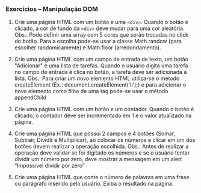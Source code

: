 ### Exercícios – Manipulação DOM

1.	Crie uma página HTML com um botão e uma ``` <div> ```. Quando o botão é clicado, a cor de fundo da ``` <div> ``` deve mudar para uma cor aleatória.
Obs.: Pode definir uma array com 5 cores que serão trocadas no click do botão. Para a escolha pode-se usar a classe Math.randow (para escolher randomicamente) e Math.floor (arredondamento).

2.	Crie uma página HTML com um campo de entrada de texto, um botão "Adicionar" e uma lista de tarefas. Quando o usuário digita uma tarefa no campo de entrada e clica no botão, a tarefa deve ser adicionada à lista.
Obs.: Para criar um novo elemento HTML utiliza-se o método createElement (Ex.: document.createElement('li');) e para adicionar o novo elemento como filho de uma tag pode-se usar o método appendChild

3.	Crie uma página HTML com um botão e um contador. Quando o botão é clicado, o contador deve ser incrementado em 1 e o valor atualizado na página.

4.	Crie uma página HTML que possui 2 campos e 4 botões (Somar, Subtrair, Dividir e Multiplicar), ao colocar os números e clicar em um dos botões devem realizar a operação escolhida.
Obs.: Antes de realizar a operação deve validar se foi digitado os números e se o usuário tentar dividir um número por zero, deve mostrar a mensagem em um alert “Impossível dividir por zero”

5.	Crie uma página HTML que conte o número de palavras em uma frase ou parágrafo inserido pelo usuário. Exiba o resultado na página.
